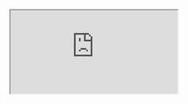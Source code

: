 <iframe src="https://youtube.com/embed/1imgku5I2Z4">
    
<link href="html/messy-ReadmissionRates.html" rel="Messy File">
    
[Messy File](html/messy-ReadmissionRates.html)
    
[Final File](html/final-ReadmissionRates.html)